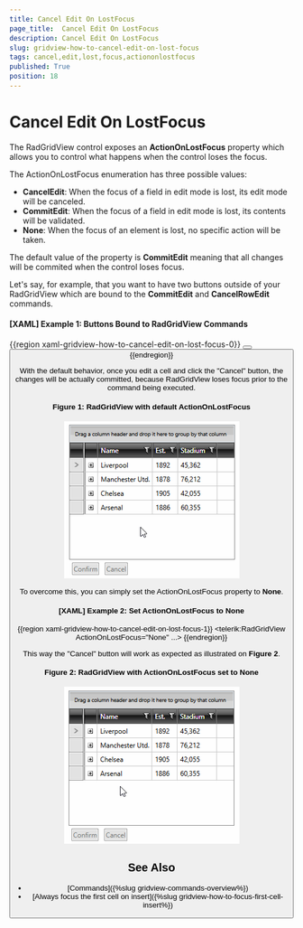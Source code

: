 ```yaml
---
title: Cancel Edit On LostFocus
page_title:  Cancel Edit On LostFocus
description: Cancel Edit On LostFocus
slug: gridview-how-to-cancel-edit-on-lost-focus
tags: cancel,edit,lost,focus,actiononlostfocus
published: True
position: 18
---
```


# Cancel Edit On LostFocus

The RadGridView control exposes an **ActionOnLostFocus** property which allows you to control what happens when the control loses the focus.

The ActionOnLostFocus enumeration has three possible values:

* **CancelEdit**: When the focus of a field in edit mode is lost, its edit mode will be canceled.
* **CommitEdit**: When the focus of a field in edit mode is lost, its contents will be validated.
* **None**: When the focus of an element is lost, no specific action will be taken.

The default value of the property is **CommitEdit** meaning that all changes will be commited when the control loses focus.

Let's say, for example, that you want to have two buttons outside of your RadGridView which are bound to the **CommitEdit** and **CancelRowEdit** commands.

#### __[XAML] Example 1: Buttons Bound to RadGridView Commands__

{{region xaml-gridview-how-to-cancel-edit-on-lost-focus-0}}
    <Button Content="Confirm" 
            Command="telerik:RadGridViewCommands.CommitEdit"
            CommandTarget="{Binding ElementName=GridView}"/>
	<Button Content="Cancel" 
            Command="telerik:RadGridViewCommands.CancelRowEdit"
            CommandTarget="{Binding ElementName=GridView}"/>
{{endregion}}

With the default behavior, once you edit a cell and click the "Cancel" button, the changes will be actually committed, because RadGridView loses focus prior to the command being executed.

#### __Figure 1: RadGridView with default ActionOnLostFocus__
![RadGridView with default ActionOnLostFocus](images/action-on-lost-focus-commitedit.GIF)	

To overcome this, you can simply set the ActionOnLostFocus property to **None**.

#### __[XAML] Example 2: Set ActionOnLostFocus to None__

{{region xaml-gridview-how-to-cancel-edit-on-lost-focus-1}}
    <telerik:RadGridView ActionOnLostFocus="None" ...>
{{endregion}}

This way the "Cancel" button will work as expected as illustrated on **Figure 2**.

#### __Figure 2: RadGridView with ActionOnLostFocus set to None__
![RadGridView with ActionOnLostFocus set to None](images/action-on-lost-focus-none.GIF)

## See Also

* [Commands]({%slug gridview-commands-overview%})
* [Always focus the first cell on insert]({%slug gridview-how-to-focus-first-cell-insert%})
